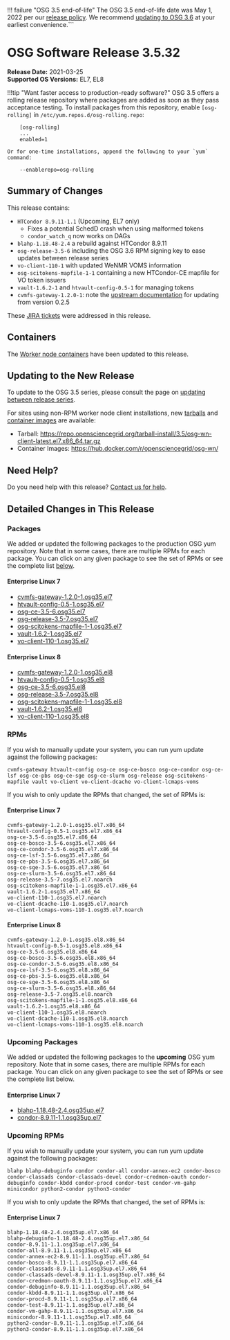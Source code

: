 !!! failure "OSG 3.5 end-of-life"
    The OSG 3.5 end-of-life date was May 1, 2022 per our
    [release policy](https://opensciencegrid.org/technology/policy/release-series/).
    We recommend
    [updating to OSG 3.6](https://opensciencegrid.org/docs/release/updating-to-osg-36/)
    at your earliest convenience.```

OSG Software Release 3.5.32
===========================

**Release Date:** 2021-03-25  
**Supported OS Versions:** EL7, EL8

!!!tip "Want faster access to production-ready software?"
    OSG 3.5 offers a rolling release repository where packages are added as soon as they pass acceptance testing.
    To install packages from this repository, enable `[osg-rolling]` in `/etc/yum.repos.d/osg-rolling.repo`:

        [osg-rolling]
        ...
        enabled=1

    Or for one-time installations, append the following to your `yum` command:

        --enablerepo=osg-rolling

Summary of Changes
------------------

This release contains:

-   `HTCondor 8.9.11-1.1` (Upcoming, EL7 only)
    -   Fixes a potential SchedD crash when using malformed tokens
    -   `condor_watch_q` now works on DAGs
-   `blahp-1.18.48-2.4` a rebuild against HTCondor 8.9.11
-   `osg-release-3.5-6` including the OSG 3.6 RPM signing key to ease updates between release series
-   `vo-client-110-1` with updated WeNMR VOMS information
-   `osg-scitokens-mapfile-1-1` containing a new HTCondor-CE mapfile for VO token issuers
-   `vault-1.6.2-1` and `htvault-config-0.5-1` for managing tokens
-   `cvmfs-gateway-1.2.0-1`: note the
    [upstream documentation](https://cvmfs.readthedocs.io/en/latest/cpt-repository-gateway.html#updating-from-cvmfs-gateway-0-2-5)
    for updating from version 0.2.5


These
[JIRA tickets](https://opensciencegrid.atlassian.net/issues/?jql=project%20%3D%20SOFTWARE%20AND%20fixVersion%20in%20(3.5.32%2C3.5.32-upcoming)%20ORDER%20BY%20priority%20DESC%2C%20key%20DESC)
were addressed in this release.

Containers
----------

The [Worker node containers](../../worker-node/using-wn-containers.md) have been updated to this release.


Updating to the New Release
---------------------------

To update to the OSG 3.5 series, please consult the page on
[updating between release series](../updating-to-osg-35.md).

For sites using non-RPM worker node client installations, new [tarballs](../../worker-node/install-wn-tarball.md) and
[container images](../../worker-node/using-wn-containers.md) are available:

- Tarball: <https://repo.opensciencegrid.org/tarball-install/3.5/osg-wn-client-latest.el7.x86_64.tar.gz>
- Container Images: <https://hub.docker.com/r/opensciencegrid/osg-wn/>

Need Help?
----------

Do you need help with this release? [Contact us for help](../../common/help.md).

Detailed Changes in This Release
--------------------------------

### Packages

We added or updated the following packages to the production OSG yum repository.
Note that in some cases, there are multiple RPMs for each package.
You can click on any given package to see the set of RPMs or see the complete list [below](#rpms).

#### Enterprise Linux 7

-   [cvmfs-gateway-1.2.0-1.osg35.el7](https://koji.chtc.wisc.edu/koji/search?match=glob&type=build&terms=cvmfs-gateway-1.2.0-1.osg35.el7)
-   [htvault-config-0.5-1.osg35.el7](https://koji.chtc.wisc.edu/koji/search?match=glob&type=build&terms=htvault-config-0.5-1.osg35.el7)
-   [osg-ce-3.5-6.osg35.el7](https://koji.chtc.wisc.edu/koji/search?match=glob&type=build&terms=osg-ce-3.5-6.osg35.el7)
-   [osg-release-3.5-7.osg35.el7](https://koji.chtc.wisc.edu/koji/search?match=glob&type=build&terms=osg-release-3.5-7.osg35.el7)
-   [osg-scitokens-mapfile-1-1.osg35.el7](https://koji.chtc.wisc.edu/koji/search?match=glob&type=build&terms=osg-scitokens-mapfile-1-1.osg35.el7)
-   [vault-1.6.2-1.osg35.el7](https://koji.chtc.wisc.edu/koji/search?match=glob&type=build&terms=vault-1.6.2-1.osg35.el7)
-   [vo-client-110-1.osg35.el7](https://koji.chtc.wisc.edu/koji/search?match=glob&type=build&terms=vo-client-110-1.osg35.el7)

#### Enterprise Linux 8

-   [cvmfs-gateway-1.2.0-1.osg35.el8](https://koji.chtc.wisc.edu/koji/search?match=glob&type=build&terms=cvmfs-gateway-1.2.0-1.osg35.el8)
-   [htvault-config-0.5-1.osg35.el8](https://koji.chtc.wisc.edu/koji/search?match=glob&type=build&terms=htvault-config-0.5-1.osg35.el8)
-   [osg-ce-3.5-6.osg35.el8](https://koji.chtc.wisc.edu/koji/search?match=glob&type=build&terms=osg-ce-3.5-6.osg35.el8)
-   [osg-release-3.5-7.osg35.el8](https://koji.chtc.wisc.edu/koji/search?match=glob&type=build&terms=osg-release-3.5-7.osg35.el8)
-   [osg-scitokens-mapfile-1-1.osg35.el8](https://koji.chtc.wisc.edu/koji/search?match=glob&type=build&terms=osg-scitokens-mapfile-1-1.osg35.el8)
-   [vault-1.6.2-1.osg35.el8](https://koji.chtc.wisc.edu/koji/search?match=glob&type=build&terms=vault-1.6.2-1.osg35.el8)
-   [vo-client-110-1.osg35.el8](https://koji.chtc.wisc.edu/koji/search?match=glob&type=build&terms=vo-client-110-1.osg35.el8)

### RPMs

If you wish to manually update your system, you can run yum update against the following packages:

    cvmfs-gateway htvault-config osg-ce osg-ce-bosco osg-ce-condor osg-ce-lsf osg-ce-pbs osg-ce-sge osg-ce-slurm osg-release osg-scitokens-mapfile vault vo-client vo-client-dcache vo-client-lcmaps-voms

If you wish to only update the RPMs that changed, the set of RPMs is:

#### Enterprise Linux 7

``` file
cvmfs-gateway-1.2.0-1.osg35.el7.x86_64
htvault-config-0.5-1.osg35.el7.x86_64
osg-ce-3.5-6.osg35.el7.x86_64
osg-ce-bosco-3.5-6.osg35.el7.x86_64
osg-ce-condor-3.5-6.osg35.el7.x86_64
osg-ce-lsf-3.5-6.osg35.el7.x86_64
osg-ce-pbs-3.5-6.osg35.el7.x86_64
osg-ce-sge-3.5-6.osg35.el7.x86_64
osg-ce-slurm-3.5-6.osg35.el7.x86_64
osg-release-3.5-7.osg35.el7.noarch
osg-scitokens-mapfile-1-1.osg35.el7.x86_64
vault-1.6.2-1.osg35.el7.x86_64
vo-client-110-1.osg35.el7.noarch
vo-client-dcache-110-1.osg35.el7.noarch
vo-client-lcmaps-voms-110-1.osg35.el7.noarch
```

#### Enterprise Linux 8

``` file
cvmfs-gateway-1.2.0-1.osg35.el8.x86_64
htvault-config-0.5-1.osg35.el8.x86_64
osg-ce-3.5-6.osg35.el8.x86_64
osg-ce-bosco-3.5-6.osg35.el8.x86_64
osg-ce-condor-3.5-6.osg35.el8.x86_64
osg-ce-lsf-3.5-6.osg35.el8.x86_64
osg-ce-pbs-3.5-6.osg35.el8.x86_64
osg-ce-sge-3.5-6.osg35.el8.x86_64
osg-ce-slurm-3.5-6.osg35.el8.x86_64
osg-release-3.5-7.osg35.el8.noarch
osg-scitokens-mapfile-1-1.osg35.el8.x86_64
vault-1.6.2-1.osg35.el8.x86_64
vo-client-110-1.osg35.el8.noarch
vo-client-dcache-110-1.osg35.el8.noarch
vo-client-lcmaps-voms-110-1.osg35.el8.noarch
```

### Upcoming Packages

We added or updated the following packages to the **upcoming** OSG yum repository.
Note that in some cases, there are multiple RPMs for each package.
You can click on any given package to see the set of RPMs or see the complete list below.

#### Enterprise Linux 7

-   [blahp-1.18.48-2.4.osg35up.el7](https://koji.chtc.wisc.edu/koji/search?match=glob&type=build&terms=blahp-1.18.48-2.4.osg35up.el7)
-   [condor-8.9.11-1.1.osg35up.el7](https://koji.chtc.wisc.edu/koji/search?match=glob&type=build&terms=condor-8.9.11-1.1.osg35up.el7)

### Upcoming RPMs

If you wish to manually update your system, you can run yum update against the following packages:

    blahp blahp-debuginfo condor condor-all condor-annex-ec2 condor-bosco condor-classads condor-classads-devel condor-credmon-oauth condor-debuginfo condor-kbdd condor-procd condor-test condor-vm-gahp minicondor python2-condor python3-condor

If you wish to only update the RPMs that changed, the set of RPMs is:

#### Enterprise Linux 7

``` file
blahp-1.18.48-2.4.osg35up.el7.x86_64
blahp-debuginfo-1.18.48-2.4.osg35up.el7.x86_64
condor-8.9.11-1.1.osg35up.el7.x86_64
condor-all-8.9.11-1.1.osg35up.el7.x86_64
condor-annex-ec2-8.9.11-1.1.osg35up.el7.x86_64
condor-bosco-8.9.11-1.1.osg35up.el7.x86_64
condor-classads-8.9.11-1.1.osg35up.el7.x86_64
condor-classads-devel-8.9.11-1.1.osg35up.el7.x86_64
condor-credmon-oauth-8.9.11-1.1.osg35up.el7.x86_64
condor-debuginfo-8.9.11-1.1.osg35up.el7.x86_64
condor-kbdd-8.9.11-1.1.osg35up.el7.x86_64
condor-procd-8.9.11-1.1.osg35up.el7.x86_64
condor-test-8.9.11-1.1.osg35up.el7.x86_64
condor-vm-gahp-8.9.11-1.1.osg35up.el7.x86_64
minicondor-8.9.11-1.1.osg35up.el7.x86_64
python2-condor-8.9.11-1.1.osg35up.el7.x86_64
python3-condor-8.9.11-1.1.osg35up.el7.x86_64
```

